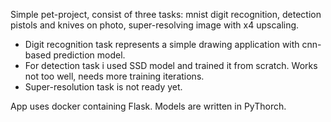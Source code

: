 Simple pet-project, consist of three tasks: mnist digit recognition, detection pistols and knives on photo, super-resolving image with x4 upscaling.

- Digit recognition task represents a simple drawing application with cnn-based prediction model.
- For detection task i used SSD model and trained it from scratch. Works not too well, needs more training iterations. 
- Super-resolution task is not ready yet. 

App uses docker containing Flask. 
Models are written in PyThorch. 
